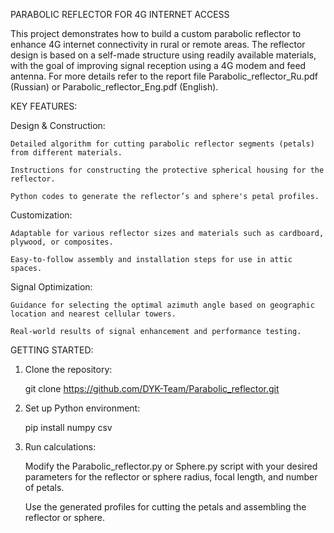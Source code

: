 PARABOLIC REFLECTOR FOR 4G INTERNET ACCESS

This project demonstrates how to build a custom parabolic reflector to enhance 4G internet connectivity in rural or remote areas. The reflector design is based on a self-made structure using readily available materials, with the goal of improving signal reception using a 4G modem and feed antenna. For more details refer to the report file Parabolic_reflector_Ru.pdf (Russian) or Parabolic_reflector_Eng.pdf (English). 

KEY FEATURES:

  Design & Construction:
  
    Detailed algorithm for cutting parabolic reflector segments (petals) from different materials.
    
    Instructions for constructing the protective spherical housing for the reflector.
    
    Python codes to generate the reflector’s and sphere's petal profiles.
    
  Customization:
  
    Adaptable for various reflector sizes and materials such as cardboard, plywood, or composites.
    
    Easy-to-follow assembly and installation steps for use in attic spaces.
    
  Signal Optimization:
  
    Guidance for selecting the optimal azimuth angle based on geographic location and nearest cellular towers.
    
    Real-world results of signal enhancement and performance testing.

GETTING STARTED:

1. Clone the repository:
   
    git clone https://github.com/DYK-Team/Parabolic_reflector.git

2. Set up Python environment:
   
    pip install numpy csv

3. Run calculations:

    Modify the Parabolic_reflector.py or Sphere.py script with your desired parameters for the reflector or sphere radius, focal length, and number of petals.
  
    Use the generated profiles for cutting the petals and assembling the reflector or sphere.
